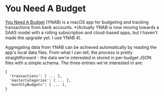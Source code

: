 # You Need A Budget

[You Need A Budget](https://www.youneedabudget.com/) (YNAB) is a macOS app for
budgeting and tracking transactions from bank accounts. *(Actually YNAB is now
moving towards a SAAS model with a rolling subscription and cloud-based apps,
but I haven't made the upgrade yet. I use YNAB 4).

Aggregating data from YNAB can be achieved automatically by reading the app's
local data files. From what I can tell, the process is pretty straightforward -
the data we're interested in stored in per-budget JSON files with a simple
schema. The three entries we're interested in are:

```
{
  'transactions': [ ... ],
  'masterCategories': [ ... ],
  'monthlyBudgets': [ ... ],
}
```
